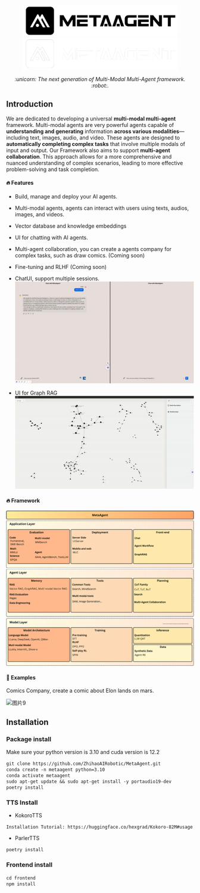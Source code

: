 
<p align="center">
  <a href="https://github.com/ZhihaoAIRobotic/MetaAgent//#gh-light-mode-only">
    <img src="Docs/resource/MetaAgent-logo-black.png" width="418px" alt="logo" />
  </a>
  <a href="https://github.com/ZhihaoAIRobotic/MetaAgent//#gh-dark-mode-only">
    <img src="Docs/resource/MetaAgent-logo-white.png" width="418px" alt="logo" />
  </a>
</p>

<p align="center"><i>:unicorn: The next generation of Multi-Modal Multi-Agent framework. :robot:. </i></p>

## Introduction
We are dedicated to developing a universal **multi-modal multi-agent** framework. Multi-modal agents are very powerful agents capable of **understanding and generating** information **across various modalities**—including text, images, audio, and video. These agents are designed to **automatically completing complex tasks** that involve multiple modals of input and output. Our Framework also aims to support **multi-agent collaboration**. This approach allows for a more comprehensive and nuanced understanding of complex scenarios, leading to more effective problem-solving and task completion. 

#### :fire: Features
- Build, manage and deploy your AI agents.

- Multi-modal agents, agents can interact with users using texts, audios, images, and videos. 

- Vector database and knowledge embeddings

- UI for chatting with AI agents.

- Multi-agent collaboration, you can create a agents company for complex tasks, such as draw comics. (Coming soon)

- Fine-tuning and RLHF (Coming soon)

- ChatUI, support multiple sessions.
  ![alt text](<Docs/resource/Multiple sessions.gif>)
- UI for Graph RAG
  ![alt text](<Docs/resource/graph_demo.gif>)

#### :fire: Framework
![alt text](<Docs/resource/MetaAgent Framewore.png>)


#### :page_with_curl: Examples
Comics Company, create a comic about Elon lands on mars.

![图片9](https://github.com/ZhihaoAIRobotic/MetaAgent/assets/25542404/fb37f50a-b325-4747-82ed-a968ec030112)



## Installation
### Package install
Make sure your python version is 3.10 and cuda version is 12.2
```
git clone https://github.com/ZhihaoAIRobotic/MetaAgent.git
conda create -n metaagent python=3.10
conda activate metaagent
sudo apt-get update && sudo apt-get install -y portaudio19-dev
poetry install  
```
### TTS Install
- KokoroTTS
```
Installation Tutorial: https://huggingface.co/hexgrad/Kokoro-82M#usage
```
- ParlerTTS
```
poetry install
```

### Frontend install
```
cd frontend
npm install
```

